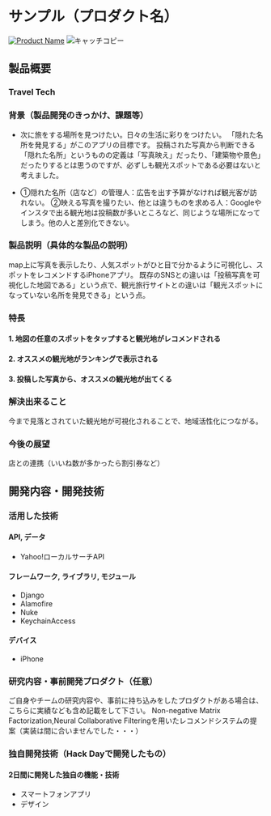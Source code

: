 # サンプル（プロダクト名）

[![Product Name](image.png)](https://www.youtube.com/watch?v=G5rULR53uMk)
![キャッチコピー](https://user-images.githubusercontent.com/17947030/67153568-d6d37580-f326-11e9-86c8-6ab33d144a11.png)



## 製品概要
### Travel Tech

### 背景（製品開発のきっかけ、課題等）
- 次に旅をする場所を見つけたい。日々の生活に彩りをつけたい。 
「隠れた名所を発見する」がこのアプリの目標です。 
投稿された写真から判断できる「隠れた名所」というものの定義は「写真映え」だったり、「建築物や景色」だったりするとは思うのですが、必ずしも観光スポットである必要はないと考えました。

- ①隠れた名所（店など）の管理人：広告を出す予算がなければ観光客が訪れない。 ②映える写真を撮りたい、他とは違うものを求める人：Googleやインスタで出る観光地は投稿数が多いところなど、同じような場所になってしまう。他の人と差別化できない。 

### 製品説明（具体的な製品の説明）
map上に写真を表示したり、人気スポットがひと目で分かるように可視化し、スポットをレコメンドするiPhoneアプリ。 
既存のSNSとの違いは「投稿写真を可視化した地図である」という点で、観光旅行サイトとの違いは「観光スポットになっていない名所を発見できる」という点。

### 特長

#### 1. 地図の任意のスポットをタップすると観光地がレコメンドされる

#### 2. オススメの観光地がランキングで表示される

#### 3. 投稿した写真から、オススメの観光地が出てくる

### 解決出来ること
今まで見落とされていた観光地が可視化されることで、地域活性化につながる。

### 今後の展望
店との連携（いいね数が多かったら割引券など）

## 開発内容・開発技術
### 活用した技術
#### API, データ
- Yahoo!ローカルサーチAPI
#### フレームワーク, ライブラリ, モジュール
- Django
- Alamofire
- Nuke
- KeychainAccess
#### デバイス
- iPhone

### 研究内容・事前開発プロダクト（任意）
ご自身やチームの研究内容や、事前に持ち込みをしたプロダクトがある場合は、こちらに実績なども含め記載をして下さい。
Non-negative Matrix Factorization,Neural Collaborative Filteringを用いたレコメンドシステムの提案（実装は間に合いませんでした・・・）


### 独自開発技術（Hack Dayで開発したもの）
#### 2日間に開発した独自の機能・技術
* スマートフォンアプリ
* デザイン

